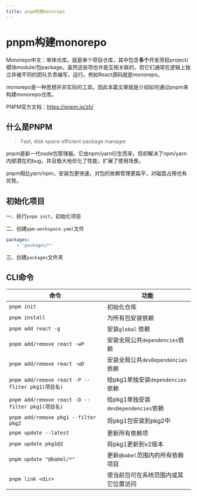 ```yaml
---
title: pnpm构建monorepo
---
```


# pnpm构建monorepo

Monorepo中文：单体仓库。就是单个项目仓库，其中包含**多个**开发项目project/模块module/包package。虽然这些项也许是互相关联的，但它们通常在逻辑上独立并被不同的团队负责编写，运行。例如React源码就是monorepo。

monorepo是一种思想并非实际的工具，因此本篇文章就是介绍如何通过pnpm来构建monorepo仓库。

PNPM官方文档：https://pnpm.io/zh/

## 什么是PNPM

> Fast, disk space efficient package manager

pnpm是新一代node包管理器。它由npm/yarn衍生而来，但却解决了npm/yarn内部潜在的bug，并且极大地优化了性能，扩展了使用场景。

pnpm相比yarn/npm，安装包更快速，对包的依赖管理更扁平，对磁盘占用也有优势。

## 初始化项目

一、执行`pnpm init`，初始化项目

二、创建`ppm-workspace.yaml`文件

```yaml
packages:
	- 'packages/*'
```

三、创建`packages`文件夹

## CLI命令

| 命令                                             | 功能                                 |
| ------------------------------------------------ | ------------------------------------ |
| `pnpm init`                                      | 初始化仓库                           |
| `pnpm install`                                   | 为所有包安装依赖                     |
| `pnpm add react -g`                              | 安装`global` 依赖                    |
| `pnpm add/remove react -wP`                      | 安装全局公共`dependencies`依赖       |
| `pnpm add/remove react -wD`                      | 安装全局公共`devDependencies`依赖    |
| `pnpm add/remove react -P --fliter pkg1(项目名)` | 给pkg1单独安装`dependencies`依赖     |
| `pnpm add/remove react -D --filter pkg1(项目名)` | 给pkg1单独安装`devDependencies`依赖  |
| `pnpm add/remove pkg1 --filter pkg2`             | 将pkg1包安装到pkg2中                 |
| `pnpm update --latest`                           | 更新所有依赖项                       |
| `pnpm update pkg1@2`                             | 将pkg1更新到v2版本                   |
| `pnpm update "@babel/*"`                         | 更新`@babel`范围内的所有依赖项目     |
| `pnpm link <dir>`                                | 使当前包可在系统范围内或其它位置访问 |

